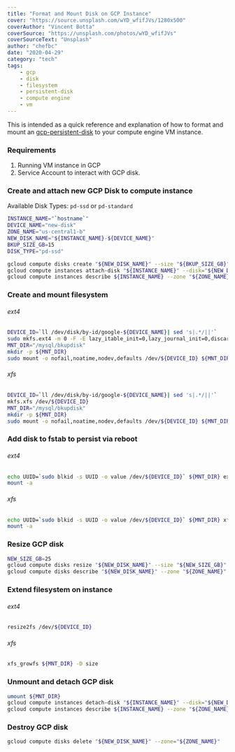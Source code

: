 ```yaml
---
title: "Format and Mount Disk on GCP Instance"
cover: "https://source.unsplash.com/wYD_wfifJVs/1280x500"
coverAuthor: "Vincent Botta"
coverSource: "https://unsplash.com/photos/wYD_wfifJVs"
coverSourceText: "Unsplash"
author: "chefbc"
date: "2020-04-29"
category: "tech"
tags:
    - gcp
    - disk
    - filesystem
    - persistent-disk
    - compute engine
    - vm
---
```


This is intended as a quick reference and explanation of how to format and mount an [gcp-persistent-disk](https://cloud.google.com/compute/docs/disks/add-persistent-disk) to your compute engine VM instance.


### Requirements
1. Running VM instance in GCP
2. Service Account to interact with GCP disk.


### Create and attach new GCP Disk to compute instance

Available Disk Types: `pd-ssd` or `pd-standard`

```bash
INSTANCE_NAME="`hostname`"
DEVICE_NAME="new-disk"
ZONE_NAME="us-central1-b"
NEW_DISK_NAME="${INSTANCE_NAME}-${DEVICE_NAME}"
BKUP_SIZE_GB=15
DISK_TYPE="pd-ssd"

gcloud compute disks create "${NEW_DISK_NAME}" --size "${BKUP_SIZE_GB}" --zone "${ZONE_NAME}" --type "${DISK_TYPE}"
gcloud compute instances attach-disk "${INSTANCE_NAME}" --disk="${NEW_DISK_NAME}" --mode=rw --zone="${ZONE_NAME}" --device-name="${DEVICE_NAME}"
gcloud compute instances describe ${INSTANCE_NAME} --zone "${ZONE_NAME}" --format='yaml(name,disks)'
```


### Create and mount filesystem

###### ext4
```bash
DEVICE_ID=`ll /dev/disk/by-id/google-${DEVICE_NAME}| sed 's|.*/||'`
sudo mkfs.ext4 -m 0 -F -E lazy_itable_init=0,lazy_journal_init=0,discard /dev/${DEVICE_ID}
MNT_DIR="/mysql/bkupdisk"
mkdir -p ${MNT_DIR}
sudo mount -o nofail,noatime,nodev,defaults /dev/${DEVICE_ID} ${MNT_DIR}
```

###### xfs
```bash
DEVICE_ID=`ll /dev/disk/by-id/google-${DEVICE_NAME}| sed 's|.*/||'`
mkfs.xfs /dev/${DEVICE_ID}
MNT_DIR="/mysql/bkupdisk"
mkdir -p ${MNT_DIR}
sudo mount -o nofail,noatime,nodev,defaults /dev/${DEVICE_ID} ${MNT_DIR}
```

### Add disk to fstab to persist via reboot
###### ext4
```bash
echo UUID=`sudo blkid -s UUID -o value /dev/${DEVICE_ID}` ${MNT_DIR} ext4 discard,defaults,nofail 0 2 | sudo tee -a /etc/fstab
mount -a
```

###### xfs
```bash
echo UUID=`sudo blkid -s UUID -o value /dev/${DEVICE_ID}` ${MNT_DIR} xfs nofail,noatime,defaults,nodev 0 2 | tee -a /etc/fstab
mount -a
```

### Resize GCP disk
```bash
NEW_SIZE_GB=25
gcloud compute disks resize "${NEW_DISK_NAME}" --size "${NEW_SIZE_GB}" --zone "${ZONE_NAME}" --quiet
gcloud compute disks describe "${NEW_DISK_NAME}" --zone "${ZONE_NAME}"
```

### Extend filesystem on instance

###### ext4
```bash
resize2fs /dev/${DEVICE_ID}
```

###### xfs
```bash
xfs_growfs ${MNT_DIR} -D size
```


### Unmount and detach GCP disk
```bash
umount ${MNT_DIR}
gcloud compute instances detach-disk "${INSTANCE_NAME}" --disk="${NEW_DISK_NAME}" --zone="${ZONE_NAME}"
gcloud compute instances describe ${INSTANCE_NAME} --zone "${ZONE_NAME}" --format='yaml(name,disks)'
```

### Destroy GCP disk
```bash
gcloud compute disks delete "${NEW_DISK_NAME}" --zone="${ZONE_NAME}"
```

